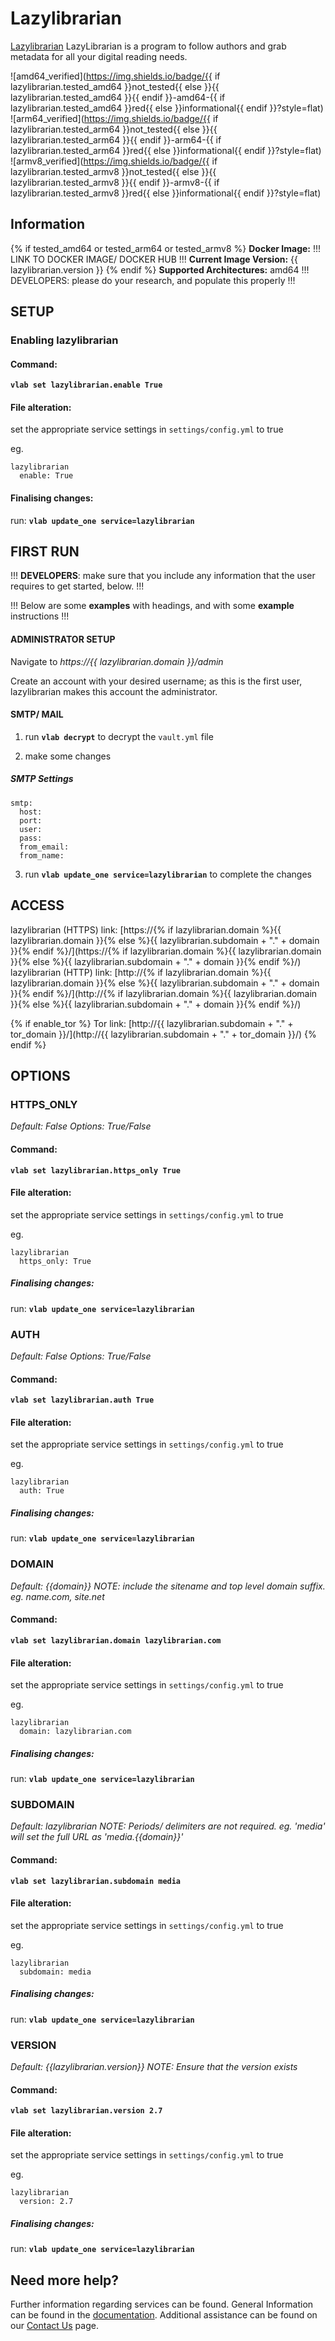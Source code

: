 # Lazylibrarian

[Lazylibrarian](https://lazylibrarian.gitlab.io/) LazyLibrarian is a program to follow authors and grab metadata for all your digital reading needs.

![amd64_verified](https://img.shields.io/badge/{{ if lazylibrarian.tested_amd64 }}not_tested{{ else }}{{ lazylibrarian.tested_amd64 }}{{ endif }}-amd64-{{ if lazylibrarian.tested_amd64 }}red{{ else }}informational{{ endif }}?style=flat)
![arm64_verified](https://img.shields.io/badge/{{ if lazylibrarian.tested_arm64 }}not_tested{{ else }}{{ lazylibrarian.tested_arm64 }}{{ endif }}-arm64-{{ if lazylibrarian.tested_arm64 }}red{{ else }}informational{{ endif }}?style=flat)
![armv8_verified](https://img.shields.io/badge/{{ if lazylibrarian.tested_armv8 }}not_tested{{ else }}{{ lazylibrarian.tested_armv8 }}{{ endif }}-armv8-{{ if lazylibrarian.tested_armv8 }}red{{ else }}informational{{ endif }}?style=flat)

## Information

{% if tested_amd64 or tested_arm64 or tested_armv8 %}
**Docker Image:** !!! LINK TO DOCKER IMAGE/ DOCKER HUB !!!
**Current Image Version:** {{ lazylibrarian.version }}
{% endif %}
**Supported Architectures:** amd64  !!! DEVELOPERS: please do your research, and populate this properly !!!

## SETUP

### Enabling lazylibrarian

#### Command:

**`vlab set lazylibrarian.enable True`**

#### File alteration:

set the appropriate service settings in `settings/config.yml` to true

eg.
```
lazylibrarian
  enable: True
```

#### Finalising changes:

run: **`vlab update_one service=lazylibrarian`**

## FIRST RUN

!!! **DEVELOPERS**: make sure that you include any information that the user requires to get started, below. !!!

!!! Below are some **examples** with headings, and with some **example** instructions !!!

#### ADMINISTRATOR SETUP

Navigate to *https://{{ lazylibrarian.domain }}/admin*

Create an account with your desired username; as this is the first user, lazylibrarian makes this account the administrator.

#### SMTP/ MAIL

1. run **`vlab decrypt`** to decrypt the `vault.yml` file

2. make some changes


##### SMTP Settings
```
smtp:
  host:
  port:
  user:
  pass:
  from_email:
  from_name:
```

3. run **`vlab update_one service=lazylibrarian`** to complete the changes


## ACCESS

lazylibrarian (HTTPS) link: [https://{% if lazylibrarian.domain %}{{ lazylibrarian.domain }}{% else %}{{ lazylibrarian.subdomain + "." + domain }}{% endif %}/](https://{% if lazylibrarian.domain %}{{ lazylibrarian.domain }}{% else %}{{ lazylibrarian.subdomain + "." + domain }}{% endif %}/)
lazylibrarian (HTTP) link: [http://{% if lazylibrarian.domain %}{{ lazylibrarian.domain }}{% else %}{{ lazylibrarian.subdomain + "." + domain }}{% endif %}/](http://{% if lazylibrarian.domain %}{{ lazylibrarian.domain }}{% else %}{{ lazylibrarian.subdomain + "." + domain }}{% endif %}/)

{% if enable_tor %}
Tor link: [http://{{ lazylibrarian.subdomain + "." + tor_domain }}/](http://{{ lazylibrarian.subdomain + "." + tor_domain }}/)
{% endif %}

## OPTIONS

### HTTPS_ONLY
*Default: False*
*Options: True/False*

#### Command:

**`vlab set lazylibrarian.https_only True`**

#### File alteration:

set the appropriate service settings in `settings/config.yml` to true

eg.
```
lazylibrarian
  https_only: True
```

##### Finalising changes:

run: **`vlab update_one service=lazylibrarian`**

### AUTH
*Default: False*
*Options: True/False*

#### Command:

**`vlab set lazylibrarian.auth True`**

#### File alteration:

set the appropriate service settings in `settings/config.yml` to true

eg.
```
lazylibrarian
  auth: True
```

##### Finalising changes:

run: **`vlab update_one service=lazylibrarian`**

### DOMAIN
*Default: {{domain}}*
*NOTE: include the sitename and top level domain suffix. eg. name.com, site.net*

#### Command:

**`vlab set lazylibrarian.domain lazylibrarian.com`**

#### File alteration:

set the appropriate service settings in `settings/config.yml` to true

eg.
```
lazylibrarian
  domain: lazylibrarian.com
```

##### Finalising changes:

run: **`vlab update_one service=lazylibrarian`**

### SUBDOMAIN
*Default: lazylibrarian*
*NOTE: Periods/ delimiters are not required. eg. 'media' will set the full URL as 'media.{{domain}}'*

#### Command:

**`vlab set lazylibrarian.subdomain media`**

#### File alteration:

set the appropriate service settings in `settings/config.yml` to true

eg.
```
lazylibrarian
  subdomain: media
```

##### Finalising changes:

run: **`vlab update_one service=lazylibrarian`**

### VERSION
*Default: {{lazylibrarian.version}}*
*NOTE: Ensure that the version exists*

#### Command:

**`vlab set lazylibrarian.version 2.7`**

#### File alteration:

set the appropriate service settings in `settings/config.yml` to true

eg.
```
lazylibrarian
  version: 2.7
```

##### Finalising changes:

run: **`vlab update_one service=lazylibrarian`**

## Need more help?
Further information regarding services can be found.
General Information can be found in the [documentation](https://docs.vivumlab.com).
Additional assistance can be found on our [Contact Us](https://docs.vivumlab.com/Contact-us) page.
